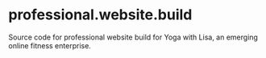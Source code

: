 # professional.website.build
Source code for professional website build for Yoga with Lisa, an emerging online fitness enterprise. 

